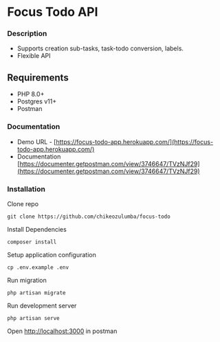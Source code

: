 
# Focus Todo API

### Description

- Supports creation sub-tasks, task-todo conversion, labels.
- Flexible API

## Requirements

- PHP 8.0+
- Postgres v11+
- Postman

### Documentation
- Demo URL - [https://focus-todo-app.herokuapp.com/](https://focus-todo-app.herokuapp.com/)
- Documentation [https://documenter.getpostman.com/view/3746647/TVzNJf29](https://documenter.getpostman.com/view/3746647/TVzNJf29)

### Installation
Clone repo
```
git clone https://github.com/chikeozulumba/focus-todo
```
Install Dependencies
```
composer install
```
Setup application configuration
```
cp .env.example .env
```
Run migration
```
php artisan migrate
```
Run development server
```
php artisan serve
```
Open [http://localhost:3000](http://localhost:3000) in postman
